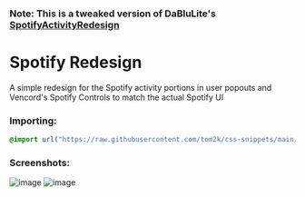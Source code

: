 ### Note: This is a tweaked version of DaBluLite's [SpotifyActivityRedesign](https://github.com/DaBluLite/css-snippets/tree/master/SpotifyActivityRedesign)

# Spotify Redesign
A simple redesign for the Spotify activity portions in user popouts and Vencord's Spotify Controls to match the actual Spotify UI

### Importing:
```css
@import url("https://raw.githubusercontent.com/tom2k/css-snippets/main/SpotifyRedesign/import.css");
```

### Screenshots:
![image](https://github.com/dystopic22/css-snippets/assets/143504320/44c39938-8b17-4d6b-9a36-78f02ea81bc2)
![image](https://github.com/dystopic22/css-snippets/assets/143504320/a039fff8-532f-4823-a7fd-7aaa1d41dc58)
